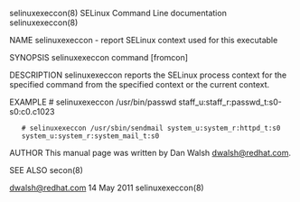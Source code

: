 selinuxexeccon(8)                                                                     SELinux Command Line documentation                                                                    selinuxexeccon(8)



NAME
       selinuxexeccon - report SELinux context used for this executable

SYNOPSIS
       selinuxexeccon command [fromcon]

DESCRIPTION
       selinuxexeccon reports the SELinux process context for the specified command from the specified context or the current context.

EXAMPLE
       # selinuxexeccon /usr/bin/passwd
       staff_u:staff_r:passwd_t:s0-s0:c0.c1023

       # selinuxexeccon /usr/sbin/sendmail system_u:system_r:httpd_t:s0
       system_u:system_r:system_mail_t:s0

AUTHOR
       This manual page was written by Dan Walsh <dwalsh@redhat.com>.

SEE ALSO
       secon(8)



dwalsh@redhat.com                                                                                14 May 2011                                                                                selinuxexeccon(8)
